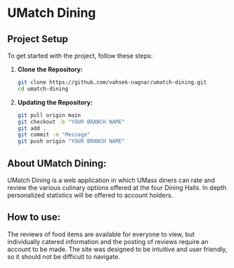 # UMatch Dining
## Project Setup
To get started with the project, follow these steps:
1. **Clone the Repository:**
   ```sh
   git clone https://github.com/vahsek-nagnar/umatch-dining.git
   cd umatch-dining

2. **Updating the Repository:**
   ```sh
   git pull origin main
   git checkout -b "YOUR BRANCH NAME"
   git add .
   git commit -m "Message"
   git push origin "YOUR BRANCH NAME"

## About UMatch Dining:

UMatch Dining is a web application in which UMass diners can rate and review the various culinary options offered at the four Dining Halls. In depth personalized statistics will be offered to account holders.

## How to use:

The reviews of food items are available for everyone to view, but individually catered information and the posting of reviews require an account to be made. The site was designed to be intuitive and user friendly, so it should not be difficult to navigate.
